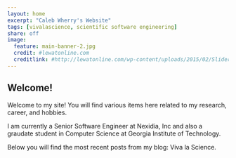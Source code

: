 ```yaml
---
layout: home
excerpt: "Caleb Wherry's Website"
tags: [vivalascience, scientific software engineering]
share: off
image:
  feature: main-banner-2.jpg
  credit: #lewatonline.com
  creditlink: #http://lewatonline.com/wp-content/uploads/2015/02/Slider-Final1-1900x500.jpg
---
```


## Welcome!

Welcome to my site! You will find various items here related to my research, career, and hobbies.

I am currently a Senior Software Engineer at Nexidia, Inc and also a graudate student in Computer Science at Georgia Institute of Technology.

Below you will find the most recent posts from my blog: Viva la Science.
